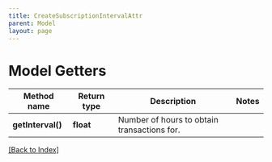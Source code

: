 ```yaml
---
title: CreateSubscriptionIntervalAttr
parent: Model
layout: page
---
```


# Model Getters

Method name | Return type | Description | Notes
------------ | ------------- | ------------- | -------------
**getInterval()** | **float** | Number of hours to obtain transactions for. |

[[Back to Index]](../index.md)
